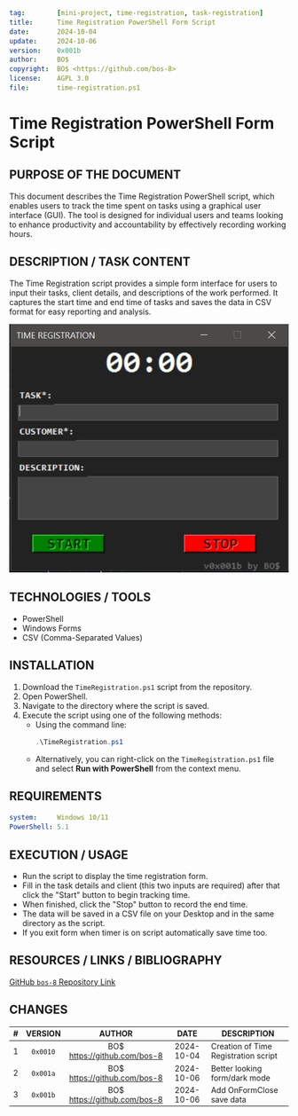 ```yaml
tag:        [mini-project, time-registration, task-registration]
title:      Time Registration PowerShell Form Script
date:       2024-10-04
update:     2024-10-06
version:    0x001b
author:     BO$
copyright:  BO$ <https://github.com/bos-8>
license:    AGPL 3.0
file:       time-registration.ps1
```
# Time Registration PowerShell Form Script

## PURPOSE OF THE DOCUMENT
This document describes the Time Registration PowerShell script, which enables users to track the time spent on tasks using a graphical user interface (GUI). The tool is designed for individual users and teams looking to enhance productivity and accountability by effectively recording working hours.

## DESCRIPTION / TASK CONTENT
The Time Registration script provides a simple form interface for users to input their tasks, client details, and descriptions of the work performed. It captures the start time and end time of tasks and saves the data in CSV format for easy reporting and analysis.

![time-registration form](./time-registration.jpg)

## TECHNOLOGIES / TOOLS
- PowerShell
- Windows Forms
- CSV (Comma-Separated Values)

## INSTALLATION
1. Download the `TimeRegistration.ps1` script from the repository.
2. Open PowerShell.
3. Navigate to the directory where the script is saved.
4. Execute the script using one of the following methods:
   - Using the command line:
     ```powershell
     .\TimeRegistration.ps1
     ```
   - Alternatively, you can right-click on the `TimeRegistration.ps1` file and select **Run with PowerShell** from the context menu.

## REQUIREMENTS
```yaml
system:     Windows 10/11
PowerShell: 5.1
```

## EXECUTION / USAGE
- Run the script to display the time registration form.
- Fill in the task details and client (this two inputs are required) after that click the "Start" button to begin tracking time.
- When finished, click the "Stop" button to record the end time.
- The data will be saved in a CSV file on your Desktop and in the same directory as the script.
- If you exit form when timer is on script automatically save time too.

## RESOURCES / LINKS / BIBLIOGRAPHY
[GitHub `bos-8` Repository Link](https://github.com/bos-8/MicroProjects/)

## CHANGES
|    # | VERSION  |             AUTHOR             |    DATE    | DESCRIPTION                          |
| ---: | :------: | :----------------------------: | :--------: | ------------------------------------ |
|    1 | `0x0010` | BO$ <https://github.com/bos-8> | 2024-10-04 | Creation of Time Registration script |
|    2 | `0x001a` | BO$ <https://github.com/bos-8> | 2024-10-06 | Better looking form/dark mode        |
|    3 | `0x001b` | BO$ <https://github.com/bos-8> | 2024-10-06 | Add OnFormClose save data            |
